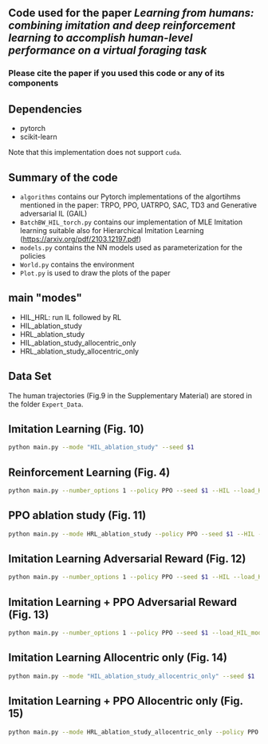 ## Code used for the paper *Learning from humans: combining imitation and deep reinforcement learning to accomplish human-level performance on a virtual foraging task* 

### Please cite the paper if you used this code or any of its components

## Dependencies 

- pytorch
- scikit-learn

Note that this implementation does not support `cuda`. 

## Summary of the code

- `algorithms` contains our Pytorch implementations of the algortihms mentioned in the paper: TRPO, PPO, UATRPO, SAC, TD3 and Generative adversarial IL (GAIL)
- `BatchBW_HIL_torch.py` contains our implementation of MLE Imitation learning suitable also for Hierarchical Imitation Learning (https://arxiv.org/pdf/2103.12197.pdf)
- `models.py` contains the NN models used as parameterization for the policies
- `World.py` contains the environment
- `Plot.py` is used to draw the plots of the paper 

## main "modes"
- HIL_HRL: run IL followed by RL
- HIL_ablation_study
- HRL_ablation_study 
- HIL_ablation_study_allocentric_only
- HRL_ablation_study_allocentric_only

## Data Set

The human trajectories (Fig.9 in the Supplementary Material) are stored in the folder `Expert_Data`.

## Imitation Learning (Fig. 10)

```bash
python main.py --mode "HIL_ablation_study" --seed $1
```

## Reinforcement Learning (Fig. 4)

```bash
python main.py --number_options 1 --policy PPO --seed $1 --HIL --load_HIL_model 
```

## PPO ablation study (Fig. 11)

```bash
python main.py --mode HRL_ablation_study --policy PPO --seed $1 --HIL --load_HIL_model --load_HIL_model_expert_traj $2
```

## Imitation Learning Adversarial Reward (Fig. 12)

```bash
python main.py --number_options 1 --policy PPO --seed $1 --HIL --load_HIL_model --load_HIL_model_expert_traj $2 --adv_reward
```

## Imitation Learning + PPO Adversarial Reward (Fig. 13)

```bash
python main.py --number_options 1 --policy PPO --seed $1 --load_HIL_model_expert_traj $2 --adv_reward
```

## Imitation Learning Allocentric only (Fig. 14)

```bash
python main.py --mode "HIL_ablation_study_allocentric_only" --seed $1
```

## Imitation Learning + PPO Allocentric only (Fig. 15)

```bash
python main.py --mode HRL_ablation_study_allocentric_only --policy PPO --seed $1 --HIL --load_HIL_model --load_HIL_model_expert_traj $2
```
